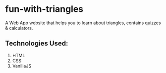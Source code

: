 # fun-with-triangles
A Web App website that helps you to learn about triangles, contains quizzes &amp; calculators.

## Technologies Used:
  1. HTML
  2. CSS
  3. VanillaJS
